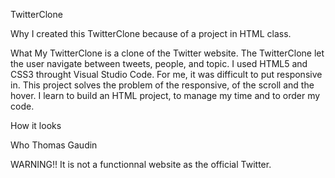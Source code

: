 TwitterClone

Why
I created this TwitterClone because of a project in HTML class.

What
My TwitterClone is a clone of the Twitter website.
The TwitterClone let the user navigate between tweets, people, and topic. I used HTML5 and CSS3 throught Visual Studio Code.
For me, it was difficult to put responsive in.
This project solves the problem of the responsive, of the scroll and the hover.
I learn to build an HTML project, to manage my time and to order my code.

How it looks
 





Who
Thomas Gaudin

WARNING!!
It is not a functionnal website as the official Twitter.
